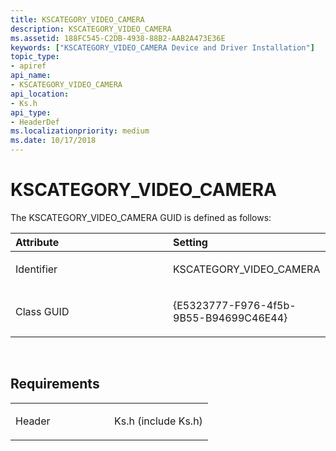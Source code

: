 ```yaml
---
title: KSCATEGORY_VIDEO_CAMERA
description: KSCATEGORY_VIDEO_CAMERA
ms.assetid: 188FC545-C2DB-4938-88B2-AAB2A473E36E
keywords: ["KSCATEGORY_VIDEO_CAMERA Device and Driver Installation"]
topic_type:
- apiref
api_name:
- KSCATEGORY_VIDEO_CAMERA
api_location:
- Ks.h
api_type:
- HeaderDef
ms.localizationpriority: medium
ms.date: 10/17/2018
---
```


# KSCATEGORY_VIDEO_CAMERA


The KSCATEGORY_VIDEO_CAMERA GUID is defined as follows:

<table>
<colgroup>
<col width="50%" />
<col width="50%" />
</colgroup>
<thead>
<tr class="header">
<th align="left">Attribute</th>
<th align="left">Setting</th>
</tr>
</thead>
<tbody>
<tr class="odd">
<td align="left"><p>Identifier</p></td>
<td align="left"><p>KSCATEGORY_VIDEO_CAMERA</p></td>
</tr>
<tr class="even">
<td align="left"><p>Class GUID</p></td>
<td align="left"><p>{E5323777-F976-4f5b-9B55-B94699C46E44}</p></td>
</tr>
</tbody>
</table>

 

Requirements
------------

<table>
<colgroup>
<col width="50%" />
<col width="50%" />
</colgroup>
<tbody>
<tr class="odd">
<td align="left"><p>Header</p></td>
<td align="left">Ks.h (include Ks.h)</td>
</tr>
</tbody>
</table>

 

 





